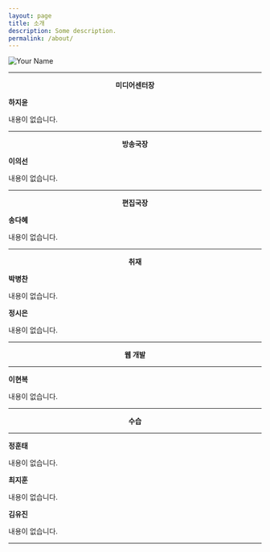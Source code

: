 ```yaml
---
layout: page
title: 소개
description: Some description.
permalink: /about/
---
```


<img itemprop="image" class="img-rounded" src="http://res.cloudinary.com/dm7h7e8xj/image/upload/c_fill,h_200,w_200/v1504971955/neo_ruqszk.jpg" alt="Your Name">

<hr/>
<center><strong>미디어센터장</strong></center>

**하지윤**

내용이 없습니다.
<hr/>
<center><strong>방송국장</strong></center>

**이의선**

내용이 없습니다.
<hr/>
<center><strong>편집국장</strong></center>

**송다혜**

내용이 없습니다.
<hr/>
<center><strong>취재</strong></center>

**박병찬**

내용이 없습니다.

**정시은**

내용이 없습니다.
<hr/>
<center><strong>웹 개발</strong></center> 
<hr/>

**이현복**

내용이 없습니다.
<hr/>
<center><strong>수습</strong></center>
<hr/>

**정훈태**

내용이 없습니다.
 
**최지훈**

내용이 없습니다.
 
**김유진**

내용이 없습니다.
<hr/>
